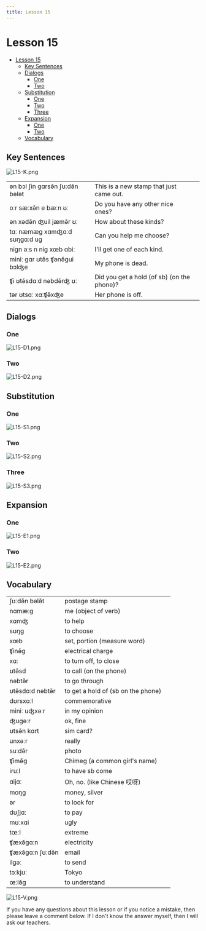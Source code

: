 ```yaml
---
title: Lesson 15
---
```


# Lesson 15

- [Lesson 15](#lesson-15)
  - [Key Sentences](#key-sentences)
  - [Dialogs](#dialogs)
    - [One](#one)
    - [Two](#two)
  - [Substitution](#substitution)
    - [One](#one-1)
    - [Two](#two-1)
    - [Three](#three)
  - [Expansion](#expansion)
    - [One](#one-2)
    - [Two](#two-2)
  - [Vocabulary](#vocabulary)

## Key Sentences

![L15-K.png](./images/L15-K.png)

| | | |
| :--- | :--- | :--- |
| ən bɔl ʃin gɑrsə̌n ʃʊːdə̌n bələt | This is a new stamp that just came out. | <AudioPlayer src="/audio/L15-K1.mp3" /> |
| oːr sæːxə̌n e bæːn ʊː | Do you have any other nice ones? | <AudioPlayer src="/audio/L15-K2.mp3" /> |
| ən xədə̌n ʤuil jæmə̌r ʊː | How about these kinds? | <AudioPlayer src="/audio/L15-K3.mp3" /> |
| tɑː næmæg xɑmʤɑːd sʊŋgɑːd ug | Can you help me choose? | <AudioPlayer src="/audio/L15-K4.mp3" /> |
| nign əːs n nig xœb ɑbiː | I'll get one of each kind. | <AudioPlayer src="/audio/L15-K5.mp3" /> |
| miniː gɑr ʊtə̌s ʧənə̌gui bɔlʤe | My phone is dead. | <AudioPlayer src="/audio/L15-K6.mp3" /> |
| ʧi ʊtə̌sdɑːd nəbdə̌rʤ ʊː | Did you get a hold (of sb) (on the phone)? | <AudioPlayer src="/audio/L15-K7.mp3" /> |
| tər ʊtsɑː xɑːʧə̌xʤe | Her phone is off. | <AudioPlayer src="/audio/L15-K8.mp3" /> |

## Dialogs

### One

![L15-D1.png](./images/L15-D1.png)

<AudioPlayerSeek src="/audio/L15-D1.mp3" />

### Two

![L15-D2.png](./images/L15-D2.png)

<AudioPlayerSeek src="/audio/L15-D2.mp3" />

## Substitution

### One

![L15-S1.png](./images/L15-S1.png)

<AudioPlayerSeek src="/audio/L15-S1.mp3" />

### Two

![L15-S2.png](./images/L15-S2.png)

<AudioPlayerSeek src="/audio/L15-S2.mp3" />

### Three

![L15-S3.png](./images/L15-S3.png)

<AudioPlayerSeek src="/audio/L15-S3.mp3" />

## Expansion

### One

![L15-E1.png](./images/L15-E1.png)

<AudioPlayerSeek src="/audio/L15-E1.mp3" />

### Two

![L15-E2.png](./images/L15-E2.png)

<AudioPlayerSeek src="/audio/L15-E2.mp3" />

## Vocabulary

| | | |
| :--- | :--- | :--- |
| ʃʊːdə̌n bələ̌t | postage stamp | <AudioPlayer src="/audio/L15-V-stamp.mp3" /> |
| nɑmæːg | me (object of verb) | <AudioPlayer src="/audio/L15-V-me.mp3" /> |
| xɑmʤ | to help | <AudioPlayer src="/audio/L15-V-help.mp3" /> |
| sʊŋg | to choose | <AudioPlayer src="/audio/L15-V-choose.mp3" /> |
| xœb | set, portion (measure word) | <AudioPlayer src="/audio/L15-V-set.mp3" /> |
| ʧinə̌g | electrical charge | <AudioPlayer src="/audio/L15-V-charge.mp3" /> |
| xɑː | to turn off, to close | <AudioPlayer src="/audio/L15-V-off.mp3" /> |
| ʊtə̌sd | to call (on the phone) | <AudioPlayer src="/audio/L15-V-call.mp3" /> |
| nəbtə̌r | to go through | <AudioPlayer src="/audio/L15-V-through.mp3" /> |
| ʊtə̌sdɑːd nəbtə̌r | to get a hold of (sb on the phone) | <AudioPlayer src="/audio/L15-V-getthrough.mp3" /> |
| dʊrsxɑːl | commemorative | <AudioPlayer src="/audio/L15-V-commemorative.mp3" /> |
| miniː uʤxəːr | in my opinion | <AudioPlayer src="/audio/L15-V-opinion.mp3" /> |
| ʤugəːr | ok, fine | <AudioPlayer src="/audio/L15-V-fine.mp3" /> |
| ʊtsə̌n kɑrt | sim card? | <AudioPlayer src="/audio/L15-V-sim.mp3" /> |
| unxəːr | really | <AudioPlayer src="/audio/L15-V-really.mp3" /> |
| suːdə̌r | photo | <AudioPlayer src="/audio/L15-V-photo.mp3" /> |
| ʧimə̌g | Chimeg (a common girl's name) | <AudioPlayer src="/audio/L15-V-chimeg.mp3" /> |
| iruːl | to have sb come | <AudioPlayer src="/audio/L15-V-come.mp3" /> |
| ɑijɑː | Oh, no. (like Chinese 哎呀) | <AudioPlayer src="/audio/L15-V-aiya.mp3" /> |
| moŋg | money, silver | <AudioPlayer src="/audio/L15-V-money.mp3" /> |
| ər | to look for | <AudioPlayer src="/audio/L15-V-look.mp3" /> |
| dʊʃjɑː | to pay | <AudioPlayer src="/audio/L15-V-pay.mp3" /> |
| mʊːxɑi | ugly | <AudioPlayer src="/audio/L15-V-ugly.mp3" /> |
| tœːl | extreme | <AudioPlayer src="/audio/L15-V-extreme.mp3" /> |
| ʧæxə̌gɑːn | electricity | <AudioPlayer src="/audio/L15-V-electricity.mp3" /> |
| ʧæxə̌gɑːn ʃʊːdə̌n | email | <AudioPlayer src="/audio/L15-V-email.mp3" /> |
| ilgəː | to send | <AudioPlayer src="/audio/L15-V-send.mp3" /> |
| tɔːkjʊː | Tokyo | <AudioPlayer src="/audio/L15-V-tokyo.mp3" /> |
| œːlə̌g | to understand | <AudioPlayer src="/audio/L15-V-understand.mp3" /> |

![L15-V.png](./images/L15-V.png)

If you have any questions about this lesson or if you notice a mistake, then please leave a comment below. If I don't know the answer myself, then I will ask our teachers.